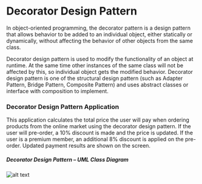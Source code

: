 # Decorator Design Pattern

In object-oriented programming, the decorator pattern is a design pattern that allows behavior to be added to an individual object, either statically or dynamically, without affecting the behavior of other objects from the same class.

Decorator design pattern is used to modify the functionality of an object at runtime. At the same time other instances of the same class will not be affected by this, so individual object gets the modified behavior. Decorator design pattern is one of the structural design pattern (such as Adapter Pattern, Bridge Pattern, Composite Pattern) and uses abstract classes or interface with composition to implement.

### Decorator Design Pattern Application

This application calculates the total price the user will pay when ordering products from the online market using the decorator design pattern. If the user will pre-order, a 10% discount is made and the price is updated. If the user is a premium member, an additional 8% discount is applied on the pre-order. Updated payment results are shown on the screen.

##### Decorator Design Pattern – UML Class Diagram

![alt text](https://github.com/eteration-bootcamp/2020-bootcamp-team-9/blob/master/Homework/DecoratorPattern/DecoratorUMLDiagram.jpg?raw=true)
